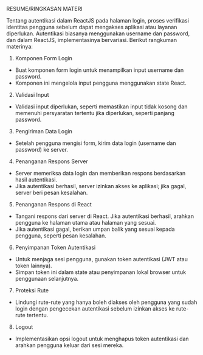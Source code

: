 RESUME/RINGKASAN MATERI

<p>Tentang autentikasi dalam ReactJS pada halaman login, proses verifikasi identitas pengguna sebelum dapat mengakses aplikasi atau layanan diperlukan. Autentikasi biasanya menggunakan username dan password, dan dalam ReactJS, implementasinya bervariasi. Berikut rangkuman materinya:</p>

1. Komponen Form Login
- Buat komponen form login untuk menampilkan input username dan password.
- Komponen ini mengelola input pengguna menggunakan state React.

2. Validasi Input
- Validasi input diperlukan, seperti memastikan input tidak kosong dan memenuhi persyaratan tertentu jika diperlukan, seperti panjang password.

3. Pengiriman Data Login
- Setelah pengguna mengisi form, kirim data login (username dan password) ke server.

4. Penanganan Respons Server
- Server memeriksa data login dan memberikan respons berdasarkan hasil autentikasi.
- Jika autentikasi berhasil, server izinkan akses ke aplikasi; jika gagal, server beri pesan kesalahan.

5. Penanganan Respons di React
- Tangani respons dari server di React. Jika autentikasi berhasil, arahkan pengguna ke halaman utama atau halaman yang sesuai.
- Jika autentikasi gagal, berikan umpan balik yang sesuai kepada pengguna, seperti pesan kesalahan.

6. Penyimpanan Token Autentikasi
- Untuk menjaga sesi pengguna, gunakan token autentikasi (JWT atau token lainnya).
- Simpan token ini dalam state atau penyimpanan lokal browser untuk penggunaan selanjutnya.

7. Proteksi Rute
- Lindungi rute-rute yang hanya boleh diakses oleh pengguna yang sudah login dengan pengecekan autentikasi sebelum izinkan akses ke rute-rute tertentu.

8. Logout
- Implementasikan opsi logout untuk menghapus token autentikasi dan arahkan pengguna keluar dari sesi mereka.